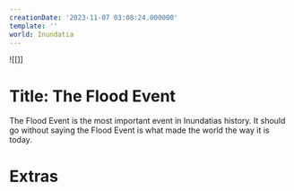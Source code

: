 ```yaml
---
creationDate: '2023-11-07 03:08:24.000000'
template: ''
world: Inundatia
---
```

![[]]

# Title: The Flood Event

The Flood Event is the most important event in Inundatias history. It should go without saying the Flood Event is what made the world the way it is today.

# Extras

